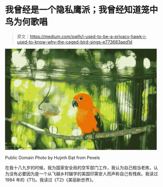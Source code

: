 # 我曾经是一个隐私鹰派；我曾经知道笼中鸟为何歌唱

> 原文：<https://medium.com/swlh/i-used-to-be-a-privacy-hawk-i-used-to-know-why-the-caged-bird-sings-e773683aed1d>

![](img/4c4be439c788256c433f39daa2b84cfe.png)

Public Domain Photo by Huỳnh Đạt from Pexels

在我十八九岁的时候，我为国家安全局的空军部门工作，我认为自己相当老练，认为没有必要因为是一个从飞越乡村辍学的美国印第安人而声称自己有残疾。我读过 1984 年的《T1》。我读过《T2》《美丽新世界》。